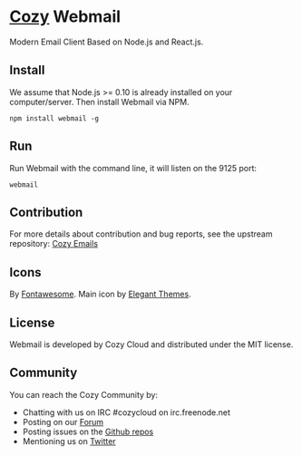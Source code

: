 # [Cozy](http://cozy.io) Webmail

Modern Email Client Based on Node.js and React.js.

## Install

We assume that Node.js >= 0.10 is already installed on your computer/server.
Then install Webmail via NPM.

    npm install webmail -g


## Run

Run Webmail with the command line, it will listen on the 9125 port:

    webmail

## Contribution


For more details about contribution and bug reports, see the upstream repository:
[Cozy Emails](https://github.com/cozy/cozy-emails)

## Icons

By [Fontawesome](http://fortawesome.github.io/Font-Awesome/).
Main icon by [Elegant Themes](http://www.elegantthemes.com/blog/freebie-of-the-week/beautiful-flat-icons-for-free).


## License

Webmail is developed by Cozy Cloud and distributed under the MIT license.


## Community

You can reach the Cozy Community by:

* Chatting with us on IRC #cozycloud on irc.freenode.net
* Posting on our [Forum](https://groups.google.com/forum/?fromgroups#!forum/cozy-cloud)
* Posting issues on the [Github repos](https://github.com/mycozycloud/)
* Mentioning us on [Twitter](http://twitter.com/mycozycloud)
